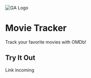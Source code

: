 ![GA Logo](https://raw.github.com/generalassembly/ga-ruby-on-rails-for-devs/master/images/ga.png)

# Movie Tracker
Track your favorite movies with OMDb!

## Try It Out
Link incoming
